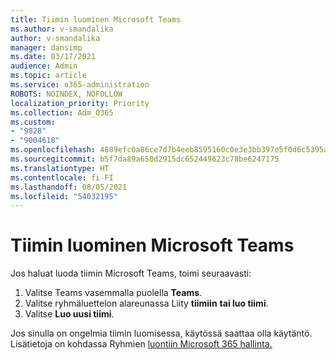 ```yaml
---
title: Tiimin luominen Microsoft Teams
ms.author: v-smandalika
author: v-smandalika
manager: dansimp
ms.date: 03/17/2021
audience: Admin
ms.topic: article
ms.service: o365-administration
ROBOTS: NOINDEX, NOFOLLOW
localization_priority: Priority
ms.collection: Adm_O365
ms.custom:
- "9828"
- "9004618"
ms.openlocfilehash: 4889efc0a86ce7d7b4eeb8595160c0e3e3bb397e5f0d6c5395a54daece512465
ms.sourcegitcommit: b5f7da89a650d2915dc652449623c78be6247175
ms.translationtype: HT
ms.contentlocale: fi-FI
ms.lasthandoff: 08/05/2021
ms.locfileid: "54032195"
---
```

# <a name="create-a-team-in-microsoft-teams"></a>Tiimin luominen Microsoft Teams

Jos haluat luoda tiimin Microsoft Teams, toimi seuraavasti:

1. Valitse Teams vasemmalla puolella **Teams**.
2. Valitse ryhmäluettelon alareunassa Liity **tiimiin** **tai luo tiimi**.
3. Valitse **Luo uusi tiimi**.

Jos sinulla on ongelmia tiimin luomisessa, käytössä saattaa olla käytäntö. Lisätietoja on kohdassa Ryhmien [luontiin Microsoft 365 hallinta.](https://docs.microsoft.com/microsoft-365/solutions/manage-creation-of-groups)